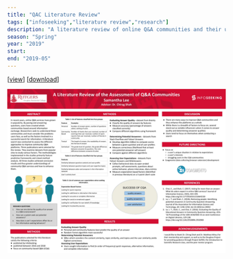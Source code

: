```yaml
---
title: "QAC Literature Review"
tags: ["infoseeking","literature review","research"]
description: "A literature review of online Q&A communities and their users' information-seeking behaviors."
season: "Spring"
year: "2019"
start: 
end: "2019-05"
---
```


<div class="text-center">
[<a href="../../../../docs/QACLitReview.pdf" target="_blank">view</a>] 
[<a href="../../../../docs/QACLitReview.pdf" target="_blank" download>download</a>]
</div>

![QAC](QACLitReview.jpg)